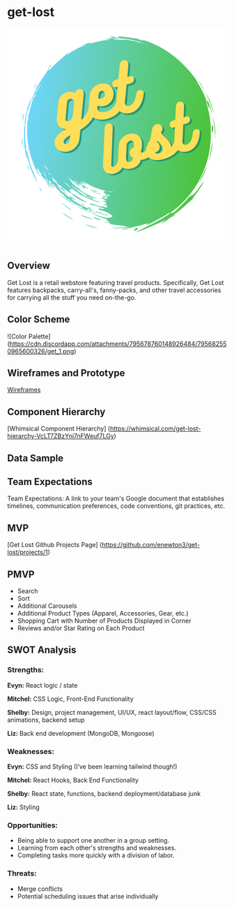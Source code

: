 # get-lost

![Get Lost logo](./client/assets/get_2.png)

## Overview

Get Lost is a retail webstore featuring travel products. Specifically, Get Lost features backpacks, carry-all's, fanny-packs, and other travel accessories for carrying all the stuff you need on-the-go.

## Color Scheme

![Color Palette] (https://cdn.discordapp.com/attachments/795678760148926484/795682550965600326/get_1.png)

## Wireframes and Prototype

[Wireframes](https://www.canva.com/design/DAESRseRiGI/NbONkDtclRCAfoCm7KShPA/view?utm_content=DAESRseRiGI&utm_campaign=designshare&utm_medium=link&utm_source=sharebutton)

## Component Hierarchy

[Whimsical Component Hierarchy] (https://whimsical.com/get-lost-hierarchy-VcLT7ZBzYni7nFWeuf7LGy)

## Data Sample

## Team Expectations

Team Expectations: A link to your team's Google document that establishes timelines, communication preferences, code conventions, git practices, etc.

## MVP

[Get Lost Github Projects Page] (https://github.com/enewton3/get-lost/projects/1)

## PMVP

- Search
- Sort
- Additional Carousels
- Additional Product Types (Apparel, Accessories, Gear, etc.)
- Shopping Cart with Number of Products Displayed in Corner
- Reviews and/or Star Rating on Each Product

## SWOT Analysis

### Strengths:

**Evyn:** React logic / state

**Mitchel:** CSS Logic, Front-End Functionality

**Shelby:** Design, project management, UI/UX, react layout/flow, CSS/CSS animations, backend setup

**Liz:** Back end development (MongoDB, Mongoose)

### Weaknesses:

**Evyn:** CSS and Styling (I’ve been learning tailwind though!)

**Mitchel:** React Hooks, Back End Functionality

**Shelby:** React state, functions, backend deployment/database junk

**Liz:** Styling

### Opportunities:

- Being able to support one another in a group setting.
- Learning from each other's strengths and weaknesses.
- Completing tasks more quickly with a division of labor.

### Threats:

- Merge conflicts
- Potential scheduling issues that arise individually
